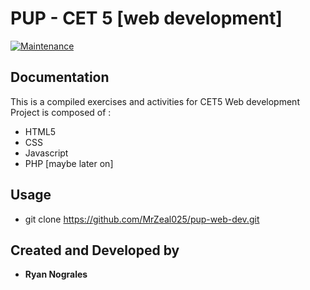 # PUP - CET 5 [web development]

[![Maintenance](https://img.shields.io/badge/Maintained%3F-yes-green.svg)](https://GitHub.com/Naereen/StrapDown.js/graphs/commit-activity)

## Documentation
This is a compiled exercises and activities for CET5 Web development
Project is composed of : 

- HTML5 
- CSS
- Javascript
- PHP [maybe later on]

## Usage
- git clone https://github.com/MrZeal025/pup-web-dev.git

## Created and Developed by
- **Ryan Nograles**
